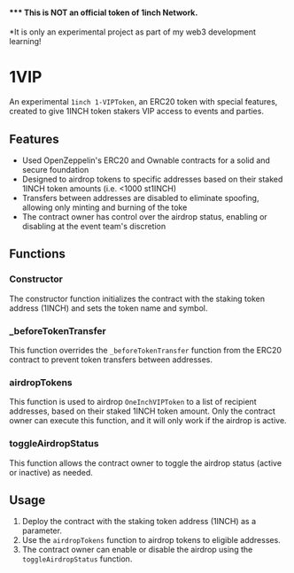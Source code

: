 #### *** This is NOT an official token of 1inch Network. 
*It is only an experimental project as part of my web3 development learning!


# 1VIP 

An experimental `1inch 1-VIPToken`, an ERC20 token with special features, created to give 1INCH token stakers VIP access to events and parties.

## Features

- Used OpenZeppelin's ERC20 and Ownable contracts for a solid and secure foundation
- Designed to airdrop tokens to specific addresses based on their staked 1INCH token amounts (i.e. <1000 st1INCH)
- Transfers between addresses are disabled to eliminate spoofing, allowing only minting and burning of the toke
- The contract owner has control over the airdrop status, enabling or disabling at the event team's discretion

## Functions

### Constructor

The constructor function initializes the contract with the staking token address (1INCH) and sets the token name and symbol.

### _beforeTokenTransfer

This function overrides the `_beforeTokenTransfer` function from the ERC20 contract to prevent token transfers between addresses.

### airdropTokens

This function is used to airdrop `OneInchVIPToken` to a list of recipient addresses, based on their staked 1INCH token amount. Only the contract owner can execute this function, and it will only work if the airdrop is active.

### toggleAirdropStatus

This function allows the contract owner to toggle the airdrop status (active or inactive) as needed.

## Usage

1. Deploy the contract with the staking token address (1INCH) as a parameter.
2. Use the `airdropTokens` function to airdrop tokens to eligible addresses.
3. The contract owner can enable or disable the airdrop using the `toggleAirdropStatus` function.
